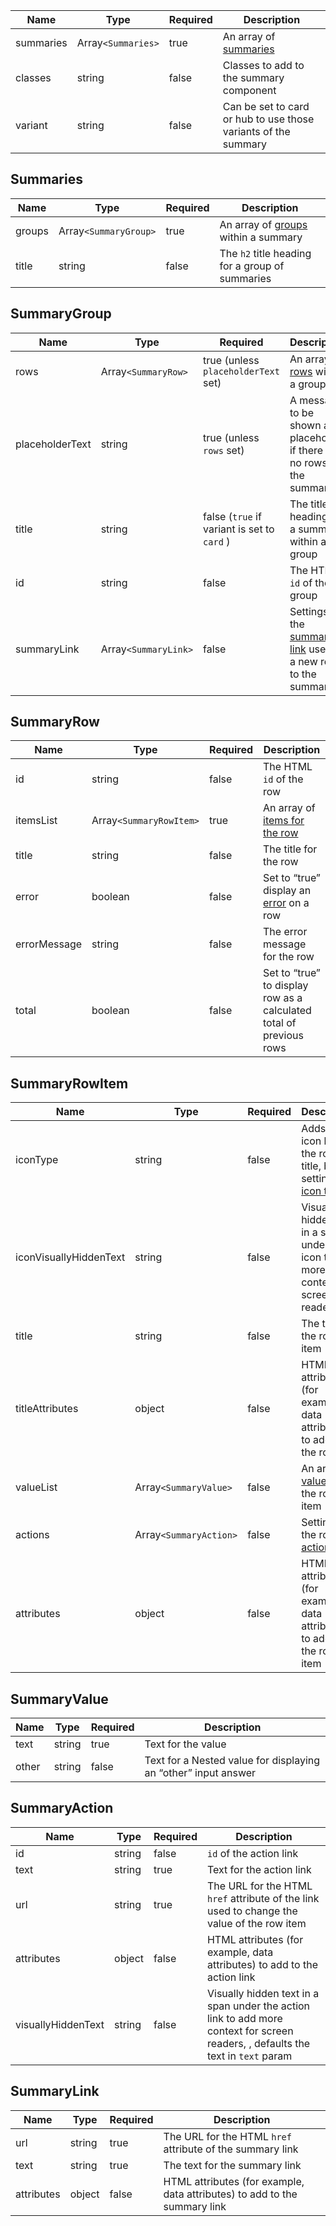 | Name      | Type               | Required | Description                                                    |
| --------- | ------------------ | -------- | -------------------------------------------------------------- |
| summaries | Array`<Summaries>` | true     | An array of [summaries](#summaries)                            |
| classes   | string             | false    | Classes to add to the summary component                        |
| variant   | string             | false    | Can be set to card or hub to use those variants of the summary |

## Summaries

| Name   | Type                  | Required | Description                                          |
| ------ | --------------------- | -------- | ---------------------------------------------------- |
| groups | Array`<SummaryGroup>` | true     | An array of [groups](#summarygroup) within a summary |
| title  | string                | false    | The `h2` title heading for a group of summaries      |

## SummaryGroup

| Name            | Type                 | Required                                    | Description                                                                    |
| --------------- | -------------------- | ------------------------------------------- | ------------------------------------------------------------------------------ |
| rows            | Array`<SummaryRow>`  | true (unless `placeholderText` set)         | An array of [rows](#summaryrow) within a group                                 |
| placeholderText | string               | true (unless `rows` set)                    | A message to be shown as a placeholder if there are no rows in the summary     |
| title           | string               | false (`true` if variant is set to `card` ) | The title heading for a summary within a group                                 |
| id              | string               | false                                       | The HTML `id` of the group                                                     |
| summaryLink     | Array`<SummaryLink>` | false                                       | Settings for the [summary link](#summarylink) used to a new row to the summary |

## SummaryRow

| Name         | Type                    | Required | Description                                                         |
| ------------ | ----------------------- | -------- | ------------------------------------------------------------------- |
| id           | string                  | false    | The HTML `id` of the row                                            |
| itemsList    | Array`<SummaryRowItem>` | true     | An array of [items for the row](#summaryrowitem)                    |
| title        | string                  | false    | The title for the row                                               |
| error        | boolean                 | false    | Set to “true” display an [error](/components/error) on a row        |
| errorMessage | string                  | false    | The error message for the row                                       |
| total        | boolean                 | false    | Set to “true” to display row as a calculated total of previous rows |

## SummaryRowItem

| Name                   | Type                   | Required | Description                                                                                 |
| ---------------------- | ---------------------- | -------- | ------------------------------------------------------------------------------------------- |
| iconType               | string                 | false    | Adds an icon before the row title, by setting the [icon type](/foundations/icons#icon-type) |
| iconVisuallyHiddenText | string                 | false    | Visually hidden text in a span under the icon to add more context for screen readers        |
| title                  | string                 | false    | The title for the row item                                                                  |
| titleAttributes        | object                 | false    | HTML attributes (for example, data attributes) to add to the row title                      |
| valueList              | Array`<SummaryValue>`  | false    | An array of [value(s)](#summaryvalue) for the row item                                      |
| actions                | Array`<SummaryAction>` | false    | Settings for the row [action links](#summaryaction)                                         |
| attributes             | object                 | false    | HTML attributes (for example, data attributes) to add to the row item                       |

## SummaryValue

| Name  | Type   | Required | Description                                                    |
| ----- | ------ | -------- | -------------------------------------------------------------- |
| text  | string | true     | Text for the value                                             |
| other | string | false    | Text for a Nested value for displaying an “other” input answer |

## SummaryAction

| Name               | Type   | Required | Description                                                                                                                      |
| ------------------ | ------ | -------- | -------------------------------------------------------------------------------------------------------------------------------- |
| id                 | string | false    | `id` of the action link                                                                                                          |
| text               | string | true     | Text for the action link                                                                                                         |
| url                | string | true     | The URL for the HTML `href` attribute of the link used to change the value of the row item                                       |
| attributes         | object | false    | HTML attributes (for example, data attributes) to add to the action link                                                         |
| visuallyHiddenText | string | false    | Visually hidden text in a span under the action link to add more context for screen readers, , defaults the text in `text` param |

## SummaryLink

| Name       | Type   | Required | Description                                                               |
| ---------- | ------ | -------- | ------------------------------------------------------------------------- |
| url        | string | true     | The URL for the HTML `href` attribute of the summary link                 |
| text       | string | true     | The text for the summary link                                             |
| attributes | object | false    | HTML attributes (for example, data attributes) to add to the summary link |
